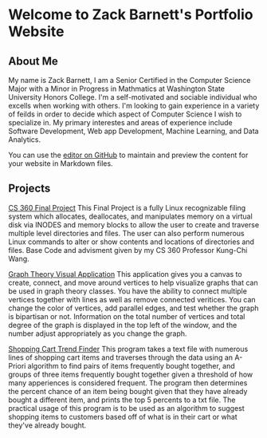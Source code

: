 # Welcome to Zack Barnett's Portfolio Website

## About Me
My name is Zack Barnett, I am a Senior Certified in the Computer Science Major with a Minor in Progress in Mathmatics at Washington State University Honors College. I'm a self-motivated and sociable individual who excells when working with others. I'm looking to gain experience in a variety of feilds in order to decide which aspect of Computer Science I wish to specialize in. My primary interestes and areas of experience include Software Development, Web app Development, Machine Learning, and Data Analytics. 

You can use the [editor on GitHub](https://github.com/zackbar22/website/edit/gh-pages/index.md) to maintain and preview the content for your website in Markdown files.

## Projects

[CS 360 Final Project](https://github.com/zackbar22/CS_360_final_project) This Final Project is a fully Linux recognizable filing system which allocates, deallocates, and manipulates memory on a virtual disk via INODES and memory blocks to allow the user to create and traverse multiple level directories and files. The user can also perform numerous Linux commands to alter or show contents and locations of directories and files. Base Code and advisment given by my CS 360 Professor Kung-Chi Wang.

[Graph Theory Visual Application](https://github.com/zackbar22/Graph_Theory_Application) This application gives you a canvas to create, connect, and move around vertices to help visualize graphs that can be used in graph theory classes. You have the ability to connect multiple vertices together with lines as well as remove connected veritices. You can change the color of vertices, add parallel edges, and test whether the graph is bipartisan or not. Information on the total number of vertices and total degree of the graph is displayed in the top left of the window, and the number adjust appropriately as you change the graph.   

[Shopping Cart Trend Finder](https://github.com/zackbar22/Shopping_Cart_Trends) This program takes a text file with numerous lines of shopping cart items and traverses through the data using an A-Priori algorithm to find pairs of items frequently bought together, and groups of three items frequently bought together given a threshold of how many apperiences is considered frequent. The program then determines the percent chance of an item being bought given that they have already bought a different item, and prints the top 5 percents to a txt file. The practical usage of this program is to be used as an algorithm to suggest shopping items to customers based off of what is in their cart or what they've already bought.
